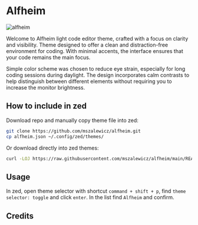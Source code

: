 # Alfheim

![alfheim](https://github.com/alfheim/static/alfheim_theme.png)

Welcome to Alfheim light code editor theme, crafted with a focus on clarity and visibility. Theme designed to offer a clean and distraction-free environment for coding. With minimal accents, the interface ensures that your code remains the main focus.

Simple color scheme was chosen to reduce eye strain, especially for long coding sessions during daylight. The design incorporates calm contrasts to help distinguish between different elements without requiring you to increase the monitor brightness.

## How to include in zed

Download repo and manually copy theme file into zed:

```sh
git clone https://github.com/mszalewicz/alfheim.git
cp alfheim.json ~/.config/zed/themes/
```

Or download directly into zed themes:

```sh
curl -LOJ https://raw.githubusercontent.com/mszalewicz/alfheim/main/README.md --output-dir ~/.config/zed/themes/
```

## Usage

In zed, open theme selector with shortcut `command + shift + p`, find `theme selector: toggle` and click `enter`. In the list find `Alfheim` and confirm.

## Credits
